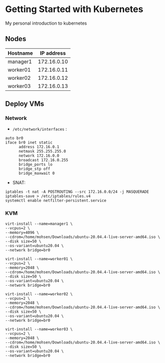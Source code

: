 # Getting Started with Kubernetes
My personal introduction to kubernetes



## Nodes 

| Hostname | IP address |
| --- | --- |
| manager1 | 172.16.0.10 |
| worker01 | 172.16.0.11 |
| worker02 | 172.16.0.12 |
| worker03 | 172.16.0.13 |



## Deploy VMs 

### Network

- `/etc/network/interfaces` :
~~~
auto br0
iface br0 inet static
      address 172.16.0.1
      netmask 255.255.255.0
      network 172.16.0.0
      broadcast 172.16.0.255
      bridge_ports lo
      bridge_stp off
      bridge_maxwait 0
~~~

- SNAT:
~~~
iptables -t nat -A POSTROUTING --src 172.16.0.0/24 -j MASQUERADE
iptables-save > /etc/iptables/rules.v4
systemctl enable netfilter-persistent.service
~~~

### KVM 

~~~
virt-install --name=manager1 \
--vcpus=2 \
--memory=4096 \
--cdrom=/home/mohsen/Downloads/ubuntu-20.04.4-live-server-amd64.iso \
--disk size=50 \
--os-variant=ubuntu20.04 \
--network bridge=br0
~~~

~~~
virt-install --name=worker01 \
--vcpus=2 \
--memory=2048 \
--cdrom=/home/mohsen/Downloads/ubuntu-20.04.4-live-server-amd64.iso \
--disk size=50 \
--os-variant=ubuntu20.04 \
--network bridge=br0
~~~

~~~
virt-install --name=worker02 \
--vcpus=2 \
--memory=2048 \
--cdrom=/home/mohsen/Downloads/ubuntu-20.04.4-live-server-amd64.iso \
--disk size=50 \
--os-variant=ubuntu20.04 \
--network bridge=br0
~~~

~~~
virt-install --name=worker03 \
--vcpus=2 \
--memory=2048 \
--cdrom=/home/mohsen/Downloads/ubuntu-20.04.4-live-server-amd64.iso \
--disk size=50 \
--os-variant=ubuntu20.04 \
--network bridge=br0
~~~


